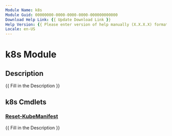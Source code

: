 ```yaml
---
Module Name: k8s
Module Guid: 00000000-0000-0000-0000-000000000000
Download Help Link: {{ Update Download Link }}
Help Version: {{ Please enter version of help manually (X.X.X.X) format }}
Locale: en-US
---
```


# k8s Module
## Description
{{ Fill in the Description }}

## k8s Cmdlets
### [Reset-KubeManifest](Reset-KubeManifest.md)
{{ Fill in the Description }}

